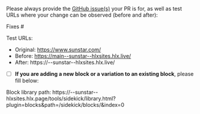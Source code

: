 Please always provide the [GitHub issue(s)](../issues) your PR is for, as well as test URLs where your change can be observed (before and after):

Fixes #<gh-issue-id>

Test URLs:
- Original: https://www.sunstar.com/<path>
- Before: https://main--sunstar--hlxsites.hlx.live/<path>
- After: https://<branch>--sunstar--hlxsites.hlx.live/<path>


- [ ]  **If you are adding a new block or a variation to an existing block**, please fill below:

  Block library path: https://<branch>--sunstar--hlxsites.hlx.page/tools/sidekick/library.html?plugin=blocks&path=/sidekick/blocks/<your-block>&index=0
